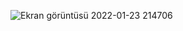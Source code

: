 ![Ekran görüntüsü 2022-01-23 214706](https://user-images.githubusercontent.com/78087809/150694457-d8410f8d-3e66-47cc-ae92-7115ed2e0531.png)
